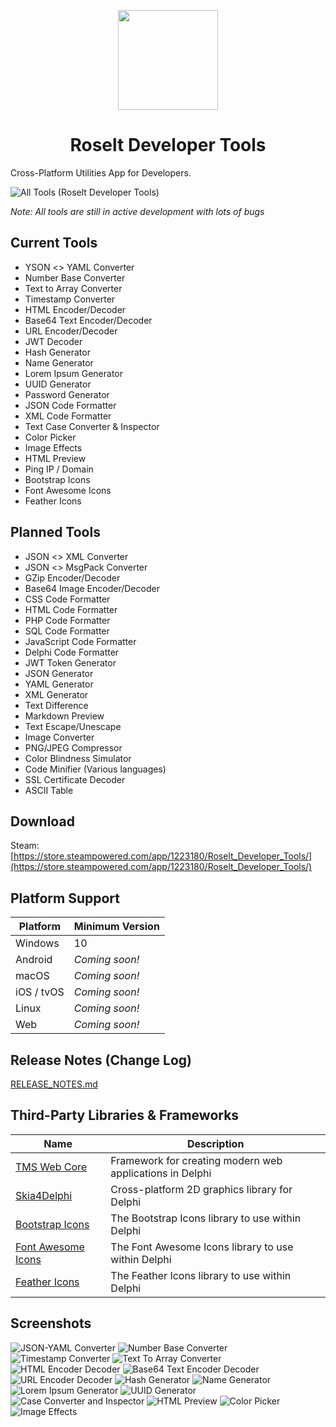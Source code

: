 <p align="center">
  <img width="160" align="center" src="/Assets/Logo.png">
</p>
<h1 align="center">
  Roselt Developer Tools
</h1>

Cross-Platform Utilities App for Developers.

![All Tools (Roselt Developer Tools)](https://github.com/shaunroselt/Roselt-Developer-Tools/assets/5418178/2ef0099e-0c42-4a9a-a5b8-72f06ec76da1)


_Note: All tools are still in active development with lots of bugs_

## Current Tools
- YSON <> YAML Converter
- Number Base Converter
- Text to Array Converter
- Timestamp Converter
- HTML Encoder/Decoder
- Base64 Text Encoder/Decoder
- URL Encoder/Decoder
- JWT Decoder
- Hash Generator
- Name Generator
- Lorem Ipsum Generator
- UUID Generator
- Password Generator
- JSON Code Formatter
- XML Code Formatter
- Text Case Converter & Inspector
- Color Picker
- Image Effects
- HTML Preview
- Ping IP / Domain
- Bootstrap Icons
- Font Awesome Icons
- Feather Icons


## Planned Tools
- JSON <> XML Converter
- JSON <> MsgPack Converter
- GZip Encoder/Decoder
- Base64 Image Encoder/Decoder
- CSS Code Formatter
- HTML Code Formatter
- PHP Code Formatter
- SQL Code Formatter
- JavaScript Code Formatter
- Delphi Code Formatter
- JWT Token Generator
- JSON Generator
- YAML Generator
- XML Generator
- Text Difference
- Markdown Preview
- Text Escape/Unescape
- Image Converter
- PNG/JPEG Compressor
- Color Blindness Simulator
- Code Minifier (Various languages)
- SSL Certificate Decoder
- ASCII Table


## Download
Steam: [https://store.steampowered.com/app/1223180/Roselt_Developer_Tools/](https://store.steampowered.com/app/1223180/Roselt_Developer_Tools/)

## Platform Support

| Platform   | Minimum Version            |
| ---------- | -------------------------- |
| Windows    | 10                         |
| Android    | *Coming soon!*             |
| macOS      | *Coming soon!*             |
| iOS / tvOS | *Coming soon!*             |
| Linux      | *Coming soon!*             |
| Web        | *Coming soon!*             |

## Release Notes (Change Log)
[RELEASE_NOTES.md](https://github.com/shaunroselt/Roselt-Developer-Tools/blob/master/RELEASE_NOTES.md)

## Third-Party Libraries & Frameworks

| Name                                                                           | Description                                              |
| ------------------------------------------------------------------------------ | -------------------------------------------------------- |
| [TMS Web Core](https://www.tmssoftware.com/site/tmswebcore.asp)                | Framework for creating modern web applications in Delphi |
| [Skia4Delphi](https://github.com/skia4delphi/skia4delphi)                      | Cross-platform 2D graphics library for Delphi            |
| [Bootstrap Icons](https://github.com/shaunroselt/Delphi-Bootstrap-Icons)       | The Bootstrap Icons library to use within Delphi         |
| [Font Awesome Icons](https://github.com/shaunroselt/Delphi-Font-Awesome-Icons) | The Font Awesome Icons library to use within Delphi      |
| [Feather Icons](https://github.com/shaunroselt/Delphi-Feather-Icons)           | The Feather Icons library to use within Delphi           |


## Screenshots
![JSON-YAML Converter](https://user-images.githubusercontent.com/5418178/215146229-9509d54d-e2c5-4864-b9b6-9509efef440a.png)
![Number Base Converter](https://user-images.githubusercontent.com/5418178/215146490-fbb70284-fd7e-45ee-bc69-d48f0e1e9d31.png)
![Timestamp Converter](https://github.com/shaunroselt/Roselt-Developer-Tools/assets/5418178/330dacf8-ecc5-455e-a573-0f21ac9d8f98)
![Text To Array Converter](https://github.com/shaunroselt/Roselt-Developer-Tools/assets/5418178/233eda2d-3ac6-4429-bbea-c54f9d876d80)
![HTML Encoder Decoder](https://user-images.githubusercontent.com/5418178/215146540-fef7c199-3541-452a-88b7-f21ce5f53271.png)
![Base64 Text Encoder Decoder](https://user-images.githubusercontent.com/5418178/215146820-04940bd2-b846-4844-996e-48be9988fe18.png)
![URL Encoder Decoder](https://user-images.githubusercontent.com/5418178/215146752-f46d8325-2db4-44d9-960f-aabac9293632.png)
![Hash Generator](https://user-images.githubusercontent.com/5418178/215146878-1d619efe-282a-4912-8385-8fa19f43ac72.png)
![Name Generator](https://user-images.githubusercontent.com/5418178/215146889-d5b3bc56-edab-4e27-ad5b-f25d9a17df5d.png)
![Lorem Ipsum Generator](https://user-images.githubusercontent.com/5418178/215146921-18c49f70-67ca-4c8f-809b-f0481f8351a5.png)
![UUID Generator](https://user-images.githubusercontent.com/5418178/215146939-59087ff8-7597-47e2-a408-73ce988b2240.png)
![Case Converter and Inspector](https://user-images.githubusercontent.com/5418178/215146962-61c0320e-eb54-44de-b864-ce7e2dbe22be.png)
![HTML Preview](https://github.com/shaunroselt/Roselt-Developer-Tools/assets/5418178/81fca76a-1af0-4d15-95f8-3c230056f62a)
![Color Picker](https://github.com/shaunroselt/Roselt-Developer-Tools/assets/5418178/357402f9-af5a-4055-acf5-d6d9ed8d40e8)
![Image Effects](https://github.com/shaunroselt/Roselt-Developer-Tools/assets/5418178/5855784d-e7c7-4a9c-a3e4-50299cebec8c)

  
